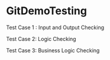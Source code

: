 # GitDemoTesting

Test Case 1 : Input and Output Checking

Test Case 2: Logic Checking

Test Case 3: Business Logic Checking

